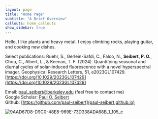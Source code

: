 ```yaml
---
layout: page
title: "Home Page"
subtitle: "A Brief Overview"
callouts: home_callouts
show_sidebar: true
---
```

Hello, I like plants and heavy metal. I enjoy climbing rocks, playing guitar, and cooking new dishes. 

Select publications: 
Ruehr, S., Gerlein-Safdi, C., Falco, N., **Seibert, P. O.**, Chou, C., Albert, L., & Keenan, T. F. (2024). Quantifying seasonal and diurnal cycles of solar-induced fluorescence with a novel hyperspectral imager. Geophysical Research Letters, 51, e2023GL107429. [https://doi.org/10.1029/2023GL107429](https://doi.org/10.1029/2023GL107429)<br>

Email: paul_seibert@berkeley.edu (feel free to contact me)  <br>
Google Scholar: [Paul O. Seibert](https://scholar.google.com/citations?hl=en&user=nuZWQfAAAAAJ) <br>
Github:  [https://github.com/paul-seibert](paul-seibert.github.io) <br>



<!--- In 2021 I graduated with my Bachelor's Degree in Civil Engineering from the University of Maryland, College Park. I moved to the west coast to attend the University of California, Berkeley and get my Master's of Science degree in Environmental Engineering. In 2022, I graduated with my MS from UC Berkeley and began conducting research under the supervision of [Dr. Cynthia Gerlein-Safdi](https://twitter.com/cgerleinsafdi?lang=en). I am also part of the UC Berkeley environmental fluid mechanics and hydrology group [(EFMH)](https://ucb-efmh.github.io/efmh-site/index). --->


![9AAD67D8-D9C0-48E8-969E-73D338ADA68B_1_105_c](https://user-images.githubusercontent.com/61629920/180067984-62f74d98-afcb-4d74-88ed-4376bc50dc1d.jpeg)
